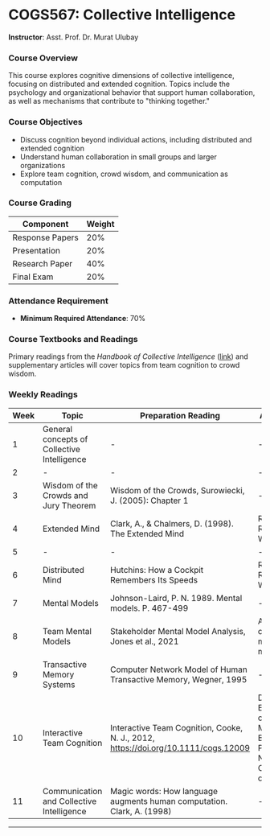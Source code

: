 # COGS567: Collective Intelligence
**Instructor**: Asst. Prof. Dr. Murat Ulubay

### Course Overview
This course explores cognitive dimensions of collective intelligence, focusing on distributed and extended cognition. Topics include the psychology and organizational behavior that support human collaboration, as well as mechanisms that contribute to "thinking together."

### Course Objectives
- Discuss cognition beyond individual actions, including distributed and extended cognition
- Understand human collaboration in small groups and larger organizations
- Explore team cognition, crowd wisdom, and communication as computation

### Course Grading
| Component           | Weight |
|---------------------|--------|
| Response Papers     | 20%    |
| Presentation        | 20%    |
| Research Paper      | 40%    |
| Final Exam          | 20%    |

### Attendance Requirement
- **Minimum Required Attendance**: 70%

### Course Textbooks and Readings
Primary readings from the *Handbook of Collective Intelligence* ([link](https://cci.mit.edu/cichapterlinks/)) and supplementary articles will cover topics from team cognition to crowd wisdom.

### Weekly Readings

| Week | Topic                                  | Preparation Reading                                      | Assignment                           | Highlights                          |
|------|----------------------------------------|-------------------------------------------------|--------------------------------------------------|--------------------------------------------------|
| 1    | General concepts of Collective Intelligence | - | - | - |
| 2    | - | - | - | - |
| 3    | Wisdom of the Crowds and Jury Theorem | Wisdom of the Crowds, Surowiecki, J. (2005): Chapter 1  | - | - |
| 4    | Extended Mind  | Clark, A., & Chalmers, D. (1998). The Extended Mind | Reading Response: Week 3 | - |
| 5    | - | - | - | - |
| 6    | Distributed Mind  | Hutchins: How a Cockpit Remembers Its Speeds  | Reading Response: Week 4 | - |
| 7    | Mental Models  | Johnson-Laird, P. N. 1989. Mental models. P. 467-499 | - | - |
| 8    | Team Mental Models  | Stakeholder Mental Model Analysis, Jones et al., 2021 | A verbal criticism of mental models | - |
| 9    | Transactive Memory Systems | Computer Network Model of Human Transactive Memory, Wegner, 1995 | - | Theory by Engineering |
| 10    | Interactive Team Cognition | Interactive Team Cognition, Cooke, N. J., 2012, https://doi.org/10.1111/cogs.12009 | Discuss: Emergence of TMS, Master Browser Protocol, Negetive Connotations of TMS | Presentation Progress Discussion |
| 11    | Communication and Collective Intelligence | Magic words: How language augments human computation. Clark, A. (1998) | - | - |
---
